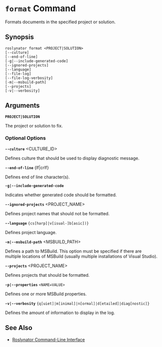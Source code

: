 
# `format` Command

Formats documents in the specified project or solution.

## Synopsis

```shell
roslynator format <PROJECT|SOLUTION>
[--culture]
[--end-of-line]
[-g|--include-generated-code]
[--ignored-projects]
[--language]
[--file-log]
[--file-log-verbosity]
[-m|--msbuild-path]
[--projects]
[-v|--verbosity]
```

## Arguments

**`PROJECT|SOLUTION`**

The project or solution to fix.

### Optional Options

**`--culture`** <CULTURE_ID>

Defines culture that should be used to display diagnostic message.

**`--end-of-line`** {lf|crlf}

Defines end of line character(s).

**`-g|--include-generated-code`**

Indicates whether generated code should be formatted.

**`--ignored-projects`** <PROJECT_NAME>

Defines project names that should not be formatted.

**`--language`** `{cs[harp]|v[isual-]b[asic])}`

Defines project language.

**`-m|--msbuild-path`** <MSBUILD_PATH>

Defines a path to MSBuild. This option must be specified if there are multiple locations of MSBuild (usually multiple installations of Visual Studio).

**`--projects`** <PROJECT_NAME>

Defines projects that should be formatted.

**`-p|--properties`** `<NAME=VALUE>`

Defines one or more MSBuild properties.

**`-v|--verbosity`** `{q[uiet]|m[inimal]|n[ormal]|d[etailed]|diag[nostic]}`

Defines the amount of information to display in the log.

## See Also

* [Roslynator Command-Line Interface](README.md)
